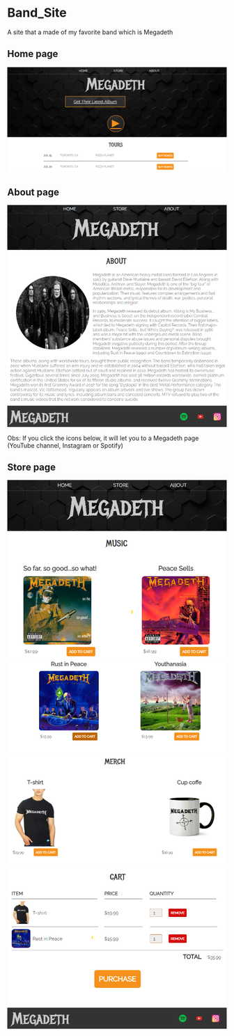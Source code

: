 # Band_Site
A site that a made of my favorite band which is Megadeth

## Home page
![](screenshot/band_home.png)

## About page
![](screenshot/about1.png)
![](screenshot/about2.png)

Obs: If you click the icons below, it will let you to a Megadeth page (YouTube channel, Instagram or Spotify)

## Store page
![](screenshot/store1.png)
![](screenshot/store2.png)
![](screenshot/store3.png)
![](screenshot/store4.png)
